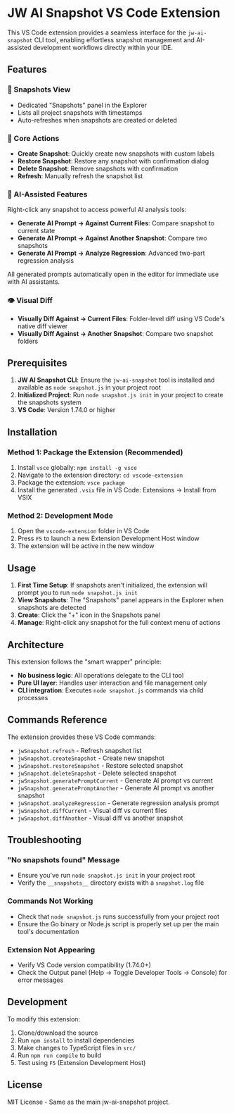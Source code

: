 # JW AI Snapshot VS Code Extension

This VS Code extension provides a seamless interface for the `jw-ai-snapshot` CLI tool, enabling effortless snapshot management and AI-assisted development workflows directly within your IDE.

## Features

### 📁 Snapshots View
- Dedicated "Snapshots" panel in the Explorer
- Lists all project snapshots with timestamps
- Auto-refreshes when snapshots are created or deleted

### 🔧 Core Actions
- **Create Snapshot**: Quickly create new snapshots with custom labels
- **Restore Snapshot**: Restore any snapshot with confirmation dialog
- **Delete Snapshot**: Remove snapshots with confirmation
- **Refresh**: Manually refresh the snapshot list

### 🤖 AI-Assisted Features
Right-click any snapshot to access powerful AI analysis tools:

- **Generate AI Prompt → Against Current Files**: Compare snapshot to current state
- **Generate AI Prompt → Against Another Snapshot**: Compare two snapshots
- **Generate AI Prompt → Analyze Regression**: Advanced two-part regression analysis

All generated prompts automatically open in the editor for immediate use with AI assistants.

### 👁️ Visual Diff
- **Visually Diff Against → Current Files**: Folder-level diff using VS Code's native diff viewer
- **Visually Diff Against → Another Snapshot**: Compare two snapshot folders

## Prerequisites

1. **JW AI Snapshot CLI**: Ensure the `jw-ai-snapshot` tool is installed and available as `node snapshot.js` in your project root
2. **Initialized Project**: Run `node snapshot.js init` in your project to create the snapshots system
3. **VS Code**: Version 1.74.0 or higher

## Installation

### Method 1: Package the Extension (Recommended)
1. Install `vsce` globally: `npm install -g vsce`
2. Navigate to the extension directory: `cd vscode-extension`
3. Package the extension: `vsce package`
4. Install the generated `.vsix` file in VS Code: Extensions → Install from VSIX

### Method 2: Development Mode
1. Open the `vscode-extension` folder in VS Code
2. Press `F5` to launch a new Extension Development Host window
3. The extension will be active in the new window

## Usage

1. **First Time Setup**: If snapshots aren't initialized, the extension will prompt you to run `node snapshot.js init`
2. **View Snapshots**: The "Snapshots" panel appears in the Explorer when snapshots are detected
3. **Create**: Click the "+" icon in the Snapshots panel
4. **Manage**: Right-click any snapshot for the full context menu of actions

## Architecture

This extension follows the "smart wrapper" principle:
- **No business logic**: All operations delegate to the CLI tool
- **Pure UI layer**: Handles user interaction and file management only
- **CLI integration**: Executes `node snapshot.js` commands via child processes

## Commands Reference

The extension provides these VS Code commands:

- `jwSnapshot.refresh` - Refresh snapshot list
- `jwSnapshot.createSnapshot` - Create new snapshot
- `jwSnapshot.restoreSnapshot` - Restore selected snapshot  
- `jwSnapshot.deleteSnapshot` - Delete selected snapshot
- `jwSnapshot.generatePromptCurrent` - Generate AI prompt vs current
- `jwSnapshot.generatePromptAnother` - Generate AI prompt vs another snapshot
- `jwSnapshot.analyzeRegression` - Generate regression analysis prompt
- `jwSnapshot.diffCurrent` - Visual diff vs current files
- `jwSnapshot.diffAnother` - Visual diff vs another snapshot

## Troubleshooting

### "No snapshots found" Message
- Ensure you've run `node snapshot.js init` in your project root
- Verify the `__snapshots__` directory exists with a `snapshot.log` file

### Commands Not Working
- Check that `node snapshot.js` runs successfully from your project root
- Ensure the Go binary or Node.js script is properly set up per the main tool's documentation

### Extension Not Appearing
- Verify VS Code version compatibility (1.74.0+)
- Check the Output panel (Help → Toggle Developer Tools → Console) for error messages

## Development

To modify this extension:

1. Clone/download the source
2. Run `npm install` to install dependencies  
3. Make changes to TypeScript files in `src/`
4. Run `npm run compile` to build
5. Test using `F5` (Extension Development Host)

## License

MIT License - Same as the main jw-ai-snapshot project.
